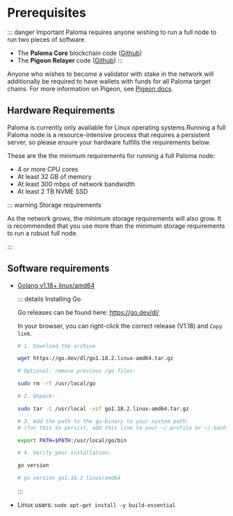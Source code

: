 # Prerequisites
::: danger Important 
Paloma requires anyone wishing to run a full node to run two pieces of software. 
- The **Paloma Core** blockchain code ([Github](https://github.com/palomachain/paloma))
- The **Pigeon Relayer** code ([Github](https://github.com/palomachain/pigeon))
:::

Anyone who wishes to become a validator with stake in the network will additionally be required to have wallets with funds for all Paloma target chains. For more information on Pigeon, see [Pigeon docs](./install-pigeon.md).


## Hardware Requirements

Paloma is currently only available for Linux operating systems.Running a full Paloma node is a resource-intensive process that requires a persistent server, so please ensure your hardware fulfills the requirements below.

These are the the minimum requirements for running a full Paloma node:

- 4 or more CPU cores
- At least 32 GB of memory
- At least 300 mbps of network bandwidth
- At least 2 TB NVME SSD

::: warning Storage requirements

As the network grows, the minimum storage requirements will also grow. 
It is recommended that you use more than the minimum storage requirements 
to run a robust full node.

:::

## Software requirements

- [Golang v1.18+ linux/amd64](https://go.dev/dl/)

  ::: details Installing Go

  Go releases can be found here: [ https://go.dev/dl/ ](https://go.dev/dl/)

  In your browser, you can right-click the correct release (V1.18) and `Copy link`.

  ```bash
  # 1. Download the archive

  wget https://go.dev/dl/go1.18.2.linux-amd64.tar.gz

  # Optional: remove previous /go files:

  sudo rm -rf /usr/local/go

  # 2. Unpack:

  sudo tar -C /usr/local -xzf go1.18.2.linux-amd64.tar.gz

  # 3. Add the path to the go-binary to your system path:
  # (for this to persist, add this line to your ~/.profile or ~/.bashrc or  ~/.zshrc)

  export PATH=$PATH:/usr/local/go/bin

  # 4. Verify your installation:

  go version

  # go version go1.18.2 linux/amd64

  ```

  :::

- Linux users: `sudo apt-get install -y build-essential`
